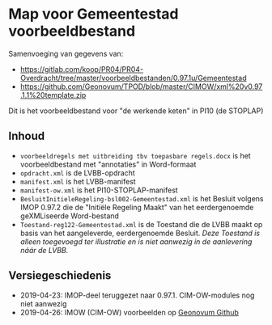 # Map voor Gemeentestad voorbeeldbestand

Samenvoeging van gegevens van:
* https://gitlab.com/koop/PR04/PR04-Overdracht/tree/master/voorbeeldbestanden/0.97.1u/Gemeentestad
* https://github.com/Geonovum/TPOD/blob/master/CIMOW/xml%20v0.97.1.1%20template.zip

Dit is het voorbeeldbestand voor "de werkende keten" in PI10 (de STOPLAP)

## Inhoud
* `voorbeeldregels met uitbreiding tbv toepasbare regels.docx` is het voorbeeldbestand met "annotaties" in Word-formaat
* `opdracht.xml` is de LVBB-opdracht
* `manifest.xml` is het LVBB-manifest
* `manifest-ow.xml` is het PI10-STOPLAP-manifest
* `BesluitInitieleRegeling-bsl002-Gemeentestad.xml` is het Besluit volgens IMOP 0.97.2 die de "Initiële Regeling Maakt" van het eerdergenoemde geXMLiseerde Word-bestand
* `Toestand-reg122-Gemeentestad.xml` is de Toestand die de LVBB maakt op basis van het aangeleverde, eerdergenoemde Besluit. *Deze Toestand is alleen toegevoegd ter illustratie en is niet aanwezig in de aanlevering náár de LVBB.*   


## Versiegeschiedenis
* 2019-04-23: IMOP-deel teruggezet naar 0.97.1. CIM-OW-modules nog niet aanwezig
* 2019-04-26: IMOW (CIM-OW) voorbeelden op [Geonovum Github](https://github.com/Geonovum/TPOD/tree/master/CIMOW)
